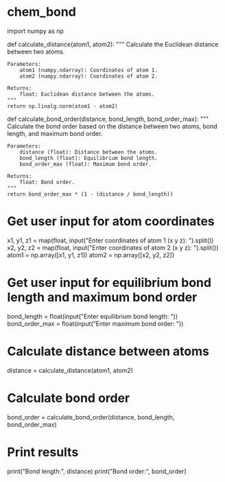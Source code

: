 # chem_bond
import numpy as np

def calculate_distance(atom1, atom2):
    """
    Calculate the Euclidean distance between two atoms.

    Parameters:
        atom1 (numpy.ndarray): Coordinates of atom 1.
        atom2 (numpy.ndarray): Coordinates of atom 2.

    Returns:
        float: Euclidean distance between the atoms.
    """
    return np.linalg.norm(atom1 - atom2)

def calculate_bond_order(distance, bond_length, bond_order_max):
    """
    Calculate the bond order based on the distance between two atoms,
    bond length, and maximum bond order.

    Parameters:
        distance (float): Distance between the atoms.
        bond_length (float): Equilibrium bond length.
        bond_order_max (float): Maximum bond order.

    Returns:
        float: Bond order.
    """
    return bond_order_max * (1 - (distance / bond_length))
# Get user input for atom coordinates
x1, y1, z1 = map(float, input("Enter coordinates of atom 1 (x y z): ").split())
x2, y2, z2 = map(float, input("Enter coordinates of atom 2 (x y z): ").split())
atom1 = np.array([x1, y1, z1])
atom2 = np.array([x2, y2, z2])

# Get user input for equilibrium bond length and maximum bond order
bond_length = float(input("Enter equilibrium bond length: "))
bond_order_max = float(input("Enter maximum bond order: "))

# Calculate distance between atoms
distance = calculate_distance(atom1, atom2)

# Calculate bond order
bond_order = calculate_bond_order(distance, bond_length, bond_order_max)

# Print results
print("Bond length:", distance)
print("Bond order:", bond_order)
